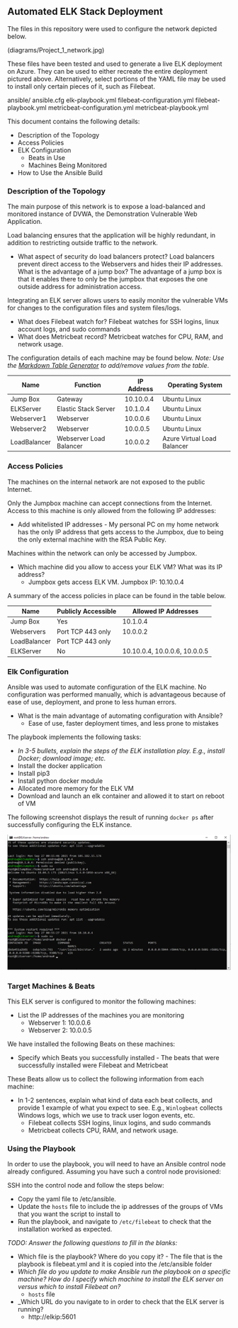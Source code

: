 ## Automated ELK Stack Deployment

The files in this repository were used to configure the network depicted below.

(diagrams/Project_1_network.jpg)

These files have been tested and used to generate a live ELK deployment on Azure. They can be used to either recreate the entire deployment pictured above. Alternatively, select portions of the YAML file may be used to install only certain pieces of it, such as Filebeat.

  ansible/
	ansible.cfg
	elk-playbook.yml
	filebeat-configuration.yml
	filebeat-playbook.yml
	metricbeat-configuration.yml
	metricbeat-playbook.yml

This document contains the following details:
- Description of the Topology
- Access Policies
- ELK Configuration
  - Beats in Use
  - Machines Being Monitored
- How to Use the Ansible Build


### Description of the Topology

The main purpose of this network is to expose a load-balanced and monitored instance of DVWA, the Demonstration Vulnerable Web Application.

Load balancing ensures that the application will be highly redundant, in addition to restricting outside traffic to the network.
- What aspect of security do load balancers protect? Load balancers prevent direct access to the Webservers and hides their IP addresses. What is the advantage of a jump box? The advantage of a jump box is that it enables there to only be the jumpbox that exposes the one outside address for administration access. 

Integrating an ELK server allows users to easily monitor the vulnerable VMs for changes to the configuration files and system files/logs.
- What does Filebeat watch for? Filebeat watches for SSH logins, linux account logs, and sudo commands
- What does Metricbeat record? Metricbeat watches for CPU, RAM, and network usage.

The configuration details of each machine may be found below.
_Note: Use the [Markdown Table Generator](http://www.tablesgenerator.com/markdown_tables) to add/remove values from the table_.

| Name         | Function                 | IP Address | Operating System            |
|--------------|--------------------------|------------|-----------------------------|
| Jump Box     | Gateway                  | 10.10.0.4  | Ubuntu Linux                |
| ELKServer    | Elastic Stack Server     | 10.1.0.4   | Ubuntu Linux                |
| Webserver1   | Webserver                | 10.0.0.6   | Ubuntu Linux                |
| Webserver2   | Webserver                | 10.0.0.5   | Ubuntu Linux                |
| LoadBalancer | Webserver Load Balancer  | 10.0.0.2   | Azure Virtual Load Balancer |

### Access Policies

The machines on the internal network are not exposed to the public Internet. 

Only the Jumpbox machine can accept connections from the Internet. Access to this machine is only allowed from the following IP addresses:
- Add whitelisted IP addresses - My personal PC on my home network has the only IP address that gets access to the Jumpbox, due to being the only external machine with the RSA Public Key.

Machines within the network can only be accessed by Jumpbox.
- Which machine did you allow to access your ELK VM? What was its IP address?
  - Jumpbox gets access ELK VM. Jumpbox IP: 10.10.0.4

A summary of the access policies in place can be found in the table below.

| Name        | Publicly Accessible | Allowed IP Addresses          |
|-------------|---------------------|-------------------------------|
| Jump Box    | Yes                 | 10.1.0.4                      |
| Webservers  | Port TCP 443 only   | 10.0.0.2                      |
| LoadBalancer| Port TCP 443 only   |                               |
| ELKServer   | No                  | 10.10.0.4, 10.0.0.6, 10.0.0.5 |

### Elk Configuration

Ansible was used to automate configuration of the ELK machine. No configuration was performed manually, which is advantageous because of ease of use, deployment, and prone to less human errors.
- What is the main advantage of automating configuration with Ansible?
  - Ease of use, faster deployment times, and less prone to mistakes

The playbook implements the following tasks:
- _In 3-5 bullets, explain the steps of the ELK installation play. E.g., install Docker; download image; etc._
- Install the docker application
- Install pip3
- Install python docker module
- Allocated more memory for the ELK VM
- Download and launch an elk container and allowed it to start on reboot of VM

The following screenshot displays the result of running `docker ps` after successfully configuring the ELK instance.

![TODO: Update the path with the name of your screenshot of docker ps output](Images/docker_ps_output.png)

### Target Machines & Beats
This ELK server is configured to monitor the following machines:
- List the IP addresses of the machines you are monitoring
  - Webserver 1: 10.0.0.6
  - Webserver 2: 10.0.0.5

We have installed the following Beats on these machines:
- Specify which Beats you successfully installed - The beats that were successfully installed were Filebeat and Metricbeat

These Beats allow us to collect the following information from each machine:
- In 1-2 sentences, explain what kind of data each beat collects, and provide 1 example of what you expect to see. E.g., `Winlogbeat` collects Windows logs, which we use to track user logon events, etc.
  - Filebeat collects SSH logins, linux logins, and sudo commands
  - Metricbeat collects CPU, RAM, and network usage.

### Using the Playbook
In order to use the playbook, you will need to have an Ansible control node already configured. Assuming you have such a control node provisioned: 

SSH into the control node and follow the steps below:
- Copy the yaml file to /etc/ansible.
- Update the `hosts` file to include the ip addresses of the groups of VMs that you want the script to install to
- Run the playbook, and navigate to `/etc/filebeat` to check that the installation worked as expected.

_TODO: Answer the following questions to fill in the blanks:_
- Which file is the playbook? Where do you copy it? - The file that is the playbook is filebeat.yml and it is copied into the /etc/ansible folder
- _Which file do you update to make Ansible run the playbook on a specific machine? How do I specify which machine to install the ELK server on versus which to install Filebeat on?_
   - `hosts` file
- _Which URL do you navigate to in order to check that the ELK server is running?
  - http://elkip:5601

